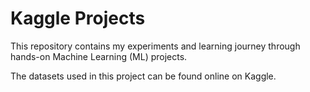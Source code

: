 # Kaggle Projects

This repository contains my experiments and learning journey through hands-on Machine Learning (ML) projects. 

The datasets used in this project can be found online on Kaggle.